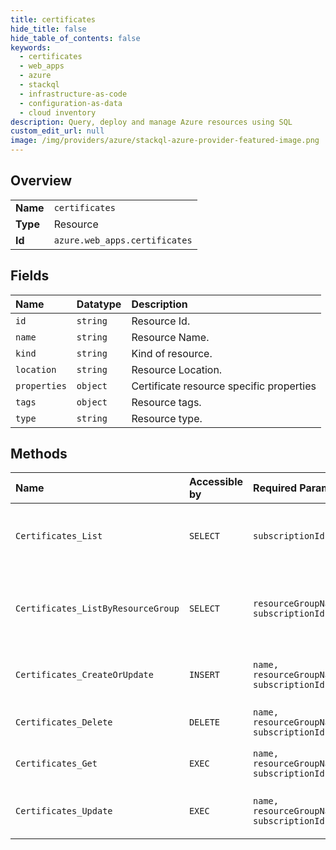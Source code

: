```yaml
---
title: certificates
hide_title: false
hide_table_of_contents: false
keywords:
  - certificates
  - web_apps
  - azure    
  - stackql
  - infrastructure-as-code
  - configuration-as-data
  - cloud inventory
description: Query, deploy and manage Azure resources using SQL
custom_edit_url: null
image: /img/providers/azure/stackql-azure-provider-featured-image.png
---
```

  
    

## Overview
<table><tbody>
<tr><td><b>Name</b></td><td><code>certificates</code></td></tr>
<tr><td><b>Type</b></td><td>Resource</td></tr>
<tr><td><b>Id</b></td><td><code>azure.web_apps.certificates</code></td></tr>
</tbody></table>

## Fields
| Name | Datatype | Description |
|:-----|:---------|:------------|
| `id` | `string` | Resource Id. |
| `name` | `string` | Resource Name. |
| `kind` | `string` | Kind of resource. |
| `location` | `string` | Resource Location. |
| `properties` | `object` | Certificate resource specific properties |
| `tags` | `object` | Resource tags. |
| `type` | `string` | Resource type. |
## Methods
| Name | Accessible by | Required Params | Description |
|:-----|:--------------|:----------------|:------------|
| `Certificates_List` | `SELECT` | `subscriptionId` | Description for Get all certificates for a subscription. |
| `Certificates_ListByResourceGroup` | `SELECT` | `resourceGroupName, subscriptionId` | Description for Get all certificates in a resource group. |
| `Certificates_CreateOrUpdate` | `INSERT` | `name, resourceGroupName, subscriptionId` | Description for Create or update a certificate. |
| `Certificates_Delete` | `DELETE` | `name, resourceGroupName, subscriptionId` | Description for Delete a certificate. |
| `Certificates_Get` | `EXEC` | `name, resourceGroupName, subscriptionId` | Description for Get a certificate. |
| `Certificates_Update` | `EXEC` | `name, resourceGroupName, subscriptionId` | Description for Create or update a certificate. |
